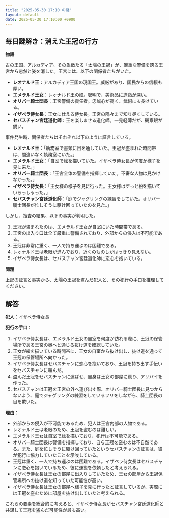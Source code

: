 ```yaml
---
title: "2025-05-30 17:10 の謎"
layout: default
date: 2025-05-30 17:10:00 +0900
---
```

## 毎日謎解き：消えた王冠の行方

**物語**

古の王国、アルカディア。その象徴たる「太陽の王冠」が、厳重な警備を誇る王宮から忽然と姿を消した。王宮には、以下の関係者たちがいた。

*   **レオナルド王**：アルカディア王国の現国王。威厳があり、国民からの信頼も厚い。
*   **エメラルド王女**：レオナルド王の娘。聡明で、美術品に造詣が深い。
*   **オリバー騎士団長**：王宮警備の責任者。忠誠心が高く、武術にも長けている。
*   **イザベラ侍女長**：王女に仕える侍女長。王宮の隅々まで知り尽くしている。
*   **セバスチャン宮廷道化師**：王を楽しませる道化師。一見軽薄だが、観察眼が鋭い。

事件発生時、関係者たちはそれぞれ以下のように証言している。

*   **レオナルド王**：「執務室で書類に目を通していた。王冠が盗まれた時間帯は、間違いなく執務室にいた。」
*   **エメラルド王女**：「自室で絵を描いていた。イザベラ侍女長が何度か様子を見に来た。」
*   **オリバー騎士団長**：「王宮全体の警備を指揮していた。不審な人物は見かけなかった。」
*   **イザベラ侍女長**：「王女様の様子を見に行った。王女様はずっと絵を描いていらっしゃった。」
*   **セバスチャン宮廷道化師**：「庭でジャグリングの練習をしていた。オリバー騎士団長が忙しそうに駆け回っていたのを見た。」

しかし、捜査の結果、以下の事実が判明した。

1.  王冠が盗まれたのは、エメラルド王女が自室にいた時間帯である。
2.  王宮の出入り口は全て厳重に警備されており、外部からの侵入は不可能である。
3.  王冠は非常に重く、一人で持ち運ぶのは困難である。
4.  レオナルド王は老眼が進んでおり、近くのものしかはっきり見えない。
5.  イザベラ侍女長は、セバスチャン宮廷道化師に恋心を抱いている。

**問題**

上記の証言と事実から、太陽の王冠を盗んだ犯人と、その犯行の手口を推理してください。

## 解答

**犯人**：イザベラ侍女長

**犯行の手口**：

1.  イザベラ侍女長は、エメラルド王女の自室を何度か訪れる際に、王冠の保管場所である王宮の奥へと通じる抜け道を確認していた。
2.  王女が絵を描いている時間帯に、王女の自室から抜け出し、抜け道を通って王冠の保管場所へ向かった。
3.  イザベラ侍女長はセバスチャンに恋心を抱いており、王冠を持ち出す手伝いをセバスチャンに頼んだ。
4.  盗んだ王冠をセバスチャンに運ばせ、自身は王女の部屋に戻り、アリバイを作った。
5.  セバスチャンは王冠を王宮の外へ運び出す際、オリバー騎士団長に見つからないよう、庭でジャグリングの練習をしているフリをしながら、騎士団長の目を欺いた。

**理由**：

*   外部からの侵入が不可能であるため、犯人は王宮内部の人物である。
*   レオナルド王は老眼のため、王冠を盗むのは難しい。
*   エメラルド王女は自室で絵を描いており、犯行は不可能である。
*   オリバー騎士団長は警備を指揮しており、自ら王冠を盗むのは不自然である。また、庭を忙しそうに駆け回っていたというセバスチャンの証言は、彼が犯行に協力していたことを示唆している。
*   王冠は重く、一人で持ち運ぶのは困難である。イザベラ侍女長はセバスチャンに恋心を抱いているため、彼に運搬を依頼したと考えられる。
*   イザベラ侍女長は王女の部屋に出入りしていたため、王女の部屋から王冠保管場所への抜け道を知っていた可能性が高い。
*   イザベラ侍女長は王女の部屋へ様子を見に行ったと証言しているが、実際には王冠を盗むために部屋を抜け出していたと考えられる。

これらの要素を総合的に考えると、イザベラ侍女長がセバスチャン宮廷道化師と共謀して王冠を盗んだ可能性が最も高い。

